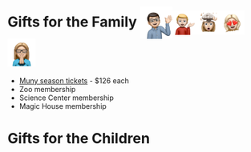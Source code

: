 # Gifts for the Family <img src="assets/images/alex3.png" align="center" width="64" ><img src="assets/images/lachlan3.png" align="center" width="48" ><img src="assets/images/chelsea.png" align="center" width="48" ><img src="assets/images/elise.png" align="center" width="48" > <img src="assets/images/sarah2.png" align="center" width="56" ><a href="family.html">

- [Muny season tickets](https://muny.org/product/season-ticket-gift-card/) - $126 each
- Zoo membership
- Science Center membership
- Magic House membership

# Gifts for the Children
